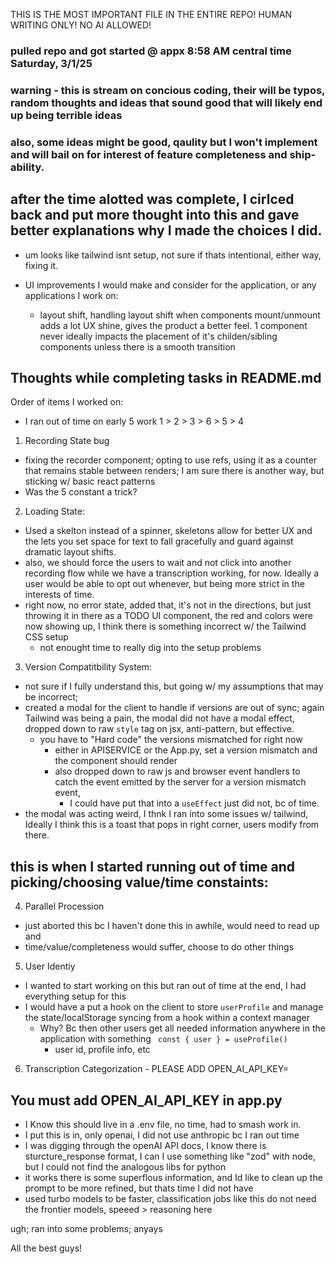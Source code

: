 THIS IS THE MOST IMPORTANT FILE IN THE ENTIRE REPO! HUMAN WRITING ONLY! NO AI ALLOWED!

### pulled repo and got started @ appx 8:58 AM central time Saturday, 3/1/25

### warning - this is stream on concious coding, their will be typos, random thoughts and ideas that sound good that will likely end up being terrible ideas

### also, some ideas might be good, qaulity but I won't implement and will bail on for interest of feature completeness and ship-ability.

## after the time alotted was complete, I cirlced back and put more thought into this and gave better explanations why I made the choices I did.

- um looks like tailwind isnt setup, not sure if thats intentional, either way, fixing it.

- UI improvements I would make and consider for the application, or any applications I work on:
  - layout shift, handling layout shift when components mount/unmount adds a lot UX shine, gives the product a better feel. 1 component never ideally impacts the placement of it's childen/sibling components unless there is a smooth transition

## Thoughts while completing tasks in README.md

Order of items I worked on:

- I ran out of time on early 5 work
  1 > 2 > 3 > 6 > 5 > 4

1. Recording State bug

- fixing the recorder component; opting to use refs, using it as a counter that remains stable between renders; I am sure there is another way, but sticking w/ basic react patterns
- Was the 5 constant a trick?

2. Loading State:

- Used a skelton instead of a spinner, skeletons allow for better UX and the lets you set space for text to fall gracefully and guard against dramatic layout shifts.
- also, we should force the users to wait and not click into another recording flow while we have a transcription working, for now. Ideally a user would be able to opt out whenever, but being more strict in the interests of time.
- right now, no error state, added that, it's not in the directions, but just throwing it in there as a TODO UI component, the red and colors were now showing up, I think there is something incorrect w/ the Tailwind CSS setup
  - not enought time to really dig into the setup problems

3. Version Compatitbility System:

- not sure if I fully understand this, but going w/ my assumptions that may be incorrect;
- created a modal for the client to handle if versions are out of sync; again Tailwind was being a pain, the modal did not have a modal effect, dropped down to raw `style` tag on jsx, anti-pattern, but effective.
  - you have to "Hard code" the versions mismatched for right now
    - either in APISERVICE or the App.py, set a version mismatch and the component <VersionManager> should render
    - also dropped down to raw js and browser event handlers to catch the event emitted by the server for a version mismatch event,
      - I could have put that into a `useEffect` just did not, bc of time.
- the modal was acting weird, I thnk I ran into some issues w/ tailwind, Ideally I think this is a toast that pops in right corner, users modify from there.

## this is when I started running out of time and picking/choosing value/time constaints:

4. Parallel Procession

- just aborted this bc I haven't done this in awhile, would need to read up and
- time/value/completeness would suffer, choose to do other things

5. User Identiy

- I wanted to start working on this but ran out of time at the end, I had everything setup for this
- I would have a put a hook on the client to store `userProfile` and manage the state/localStorage syncing from a hook within a context manager
  - Why? Bc then other users get all needed information anywhere in the application with something ` const { user } = useProfile()`
    - user id, profile info, etc

6. Transcription Categorization - PLEASE ADD OPEN_AI_API_KEY=

## You must add OPEN_AI_API_KEY in app.py

- I Know this should live in a .env file, no time, had to smash work in.
- I put this is in, only openai, I did not use anthropic bc I ran out time
- I was digging through the openAI API docs, I know there is sturcture_response format, I can I use something like "zod" with node, but I could not find the analogous libs for python
- it works there is some superflous information, and Id like to clean up the prompt to be more refined, but thats time I did not have
- used turbo models to be faster, classification jobs like this do not need the frontier models, speeed > reasoning here

ugh;
ran into some problems;
anyays

All the best guys!
